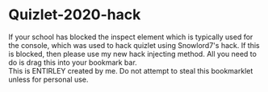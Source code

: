 # Quizlet-2020-hack
If your school has blocked the inspect element which is typically used for the console, which was used to hack quizlet using Snowlord7's hack. If this is blocked, then please use my new hack injecting method. All you need to do is drag this into your bookmark bar.  
This is ENTIRLEY created by me. Do not attempt to steal this bookmarklet unless for personal use.
